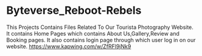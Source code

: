 # Byteverse_Reboot-Rebels
This Projects Contains Files Related To Our Tourista Photography Website.
It contains Home Pages which contains About Us,Gallery,Review and Booking pages.
It also contains login page through which user log in on our website.
https://www.kapwing.com/w/ZfRFl9jNk9
